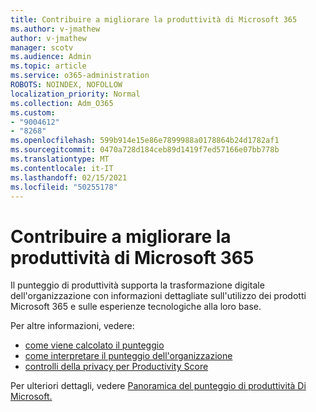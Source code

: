 ```yaml
---
title: Contribuire a migliorare la produttività di Microsoft 365
ms.author: v-jmathew
author: v-jmathew
manager: scotv
ms.audience: Admin
ms.topic: article
ms.service: o365-administration
ROBOTS: NOINDEX, NOFOLLOW
localization_priority: Normal
ms.collection: Adm_O365
ms.custom:
- "9004612"
- "8268"
ms.openlocfilehash: 599b914e15e86e7899988a0178864b24d1782af1
ms.sourcegitcommit: 0470a728d184ceb89d1419f7ed57166e07bb778b
ms.translationtype: MT
ms.contentlocale: it-IT
ms.lasthandoff: 02/15/2021
ms.locfileid: "50255178"
---
```

# <a name="help-improve-microsoft-365-productivity"></a>Contribuire a migliorare la produttività di Microsoft 365

Il punteggio di produttività supporta la trasformazione digitale dell'organizzazione con informazioni dettagliate sull'utilizzo dei prodotti Microsoft 365 e sulle esperienze tecnologiche alla loro base.

Per altre informazioni, vedere:

- [come viene calcolato il punteggio](https://docs.microsoft.com/microsoft-365/admin/productivity/productivity-score)
- [come interpretare il punteggio dell'organizzazione](https://docs.microsoft.com/microsoft-365/admin/productivity/productivity-score)
- [controlli della privacy per Productivity Score](https://docs.microsoft.com/microsoft-365/admin/productivity/privacy)

Per ulteriori dettagli, vedere [Panoramica del punteggio di produttività Di Microsoft.](https://docs.microsoft.com/microsoft-365/admin/productivity/productivity-score)
